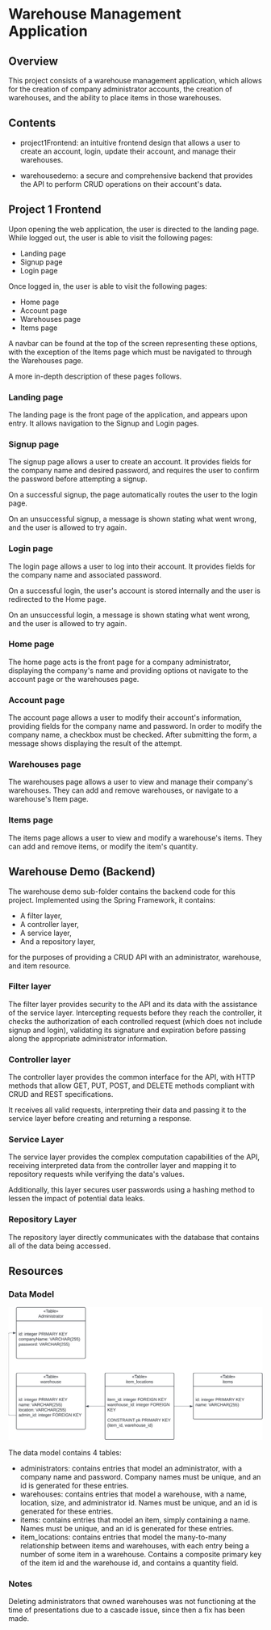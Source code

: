 # Warehouse Management Application #
## Overview ##
This project consists of a warehouse management application, which allows for the creation of company administrator accounts, the creation of warehouses, and the ability to place items in those warehouses.

## Contents ##
- project1Frontend: an intuitive frontend design that allows a user to create an account, login, update their account, and manage their warehouses.

- warehousedemo: a secure and comprehensive backend that provides the API to perform CRUD operations on their account's data.

## Project 1 Frontend ##
Upon opening the web application, the user is directed to the landing page. While logged out, the user is able to visit the following pages:
- Landing page
- Signup page
- Login page

Once logged in, the user is able to visit the following pages:
- Home page
- Account page
- Warehouses page
- Items page

A navbar can be found at the top of the screen representing these options, with the exception of the Items page which must be navigated to through the Warehouses page.

A more in-depth description of these pages follows.

### Landing page ###
The landing page is the front page of the application, and appears upon entry. It allows navigation to the Signup and Login pages.

### Signup page ###
The signup page allows a user to create an account. It provides fields for the company name and desired password, and requires the user to confirm the password before attempting a signup. 

On a successful signup, the page automatically routes the user to the login page.

On an unsuccessful signup, a message is shown stating what went wrong, and the user is allowed to try again.

### Login page ###
The login page allows a user to log into their account. It provides fields for the company name and associated password.

On a successful login, the user's account is stored internally and the user is redirected to the Home page.

On an unsuccessful login, a message is shown stating what went wrong, and the user is allowed to try again.

### Home page ###
The home page acts is the front page for a company administrator, displaying the company's name and providing options ot navigate to the account page or the warehouses page.

### Account page ###
The account page allows a user to modify their account's information, providing fields for the company name and password. In order to modify the company name, a checkbox must be checked. After submitting the form, a message shows displaying the result of the attempt.

### Warehouses page ###
The warehouses page allows a user to view and manage their company's warehouses. They can add and remove warehouses, or navigate to a warehouse's Item page.

### Items page ###
The items page allows a user to view and modify a warehouse's items. They can add and remove items, or modify the item's quantity.

## Warehouse Demo (Backend) ##
The warehouse demo sub-folder contains the backend code for this project. Implemented using the Spring Framework, it contains:
- A filter layer,
- A controller layer,
- A service layer,
- And a repository layer,

for the purposes of providing a CRUD API with an administrator, warehouse, and item resource.

### Filter layer ###
The filter layer provides security to the API and its data with the assistance of the service layer. Intercepting requests before they reach the controller, it checks the authorization of each controlled request (which does not include signup and login), validating its signature and expiration before passing along the appropriate administrator information.

### Controller layer ###
The controller layer provides the common interface for the API, with HTTP methods that allow GET, PUT, POST, and DELETE methods compliant with CRUD and REST specifications.

It receives all valid requests, interpreting their data and passing it to the service layer before creating and returning a response.

### Service Layer ###
The service layer provides the complex computation capabilities of the API, receiving interpreted data from the controller layer and mapping it to repository requests while verifying the data's values.

Additionally, this layer secures user passwords using a hashing method to lessen the impact of potential data leaks.

### Repository Layer ###
The repository layer directly communicates with the database that contains all of the data being accessed.

## Resources ##
### Data Model ###
![Data Model](./Data%20Model.jpeg)

The data model contains 4 tables:
- administrators: contains entries that model an administrator, with a company name and password. Company names must be unique, and an id is generated for these entries.
- warehouses: contains entries that model a warehouse, with a name, location, size, and administrator id. Names must be unique, and an id is generated for these entries.
- items: contains entries that model an item, simply containing a name. Names must be unique, and an id is generated for these entries.
- item_locations: contains entries that model the many-to-many relationship between items and warehouses, with each entry being a number of some item in a warehouse. Contains a composite primary key of the item id and the warehouse id, and contains a quantity field.

### Notes ###
Deleting administrators that owned warehouses was not functioning at the time of presentations due to a cascade issue, since then a fix has been made.